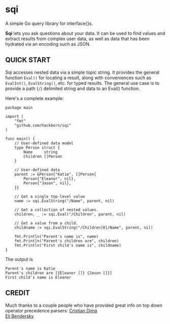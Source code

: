 # sqi
A simple Go query library for interface{}s.

**Sqi** lets you ask questions about your data. It can be used to find values and extract results from complex user data, as well as data that has been hydrated via an encoding such as JSON.

## QUICK START ##

Sqi accesses nested data via a simple topic string. It provides the general function `Eval()` for locating a result, along with conveniences such as `EvalInt()`, `EvalString()`, etc. for typed results. The general use case is to provide a path (`/`) delimited string and data to an Eval() function.

Here's a complete example:


```
package main

import (
	"fmt"
	"github.com/hackborn/sqi"
)

func main() {
	// User-defined data model
	type Person struct {
		Name     string
		Children []Person
	}

	// User-defined data
	parent := &Person{"Katie", []Person{
		Person{"Eleanor", nil},
		Person{"Jason", nil},
	}}

	// Get a single top-level value
	name := sqi.EvalString("/Name", parent, nil)

	// Get a collection of nested values.
	children, _ := sqi.Eval("/Children", parent, nil)

	// Get a value from a child.
	childname := sqi.EvalString("/Children[0]/Name", parent, nil)

	fmt.Println("Parent's name is", name)
	fmt.Println("Parent's children are", children)
	fmt.Println("First child's name is", childname)
}
```

The output is
```
Parent's name is Katie
Parent's children are [{Eleanor []} {Jason []}]
First child's name is Eleanor
```


## CREDIT ##

Much thanks to a couple people who have provided great info on top down operator precedence parsers:
[Cristian Dima](http://www.cristiandima.com/top-down-operator-precedence-parsing-in-go)  
[Eli Bendersky](https://eli.thegreenplace.net/2010/01/02/top-down-operator-precedence-parsing)